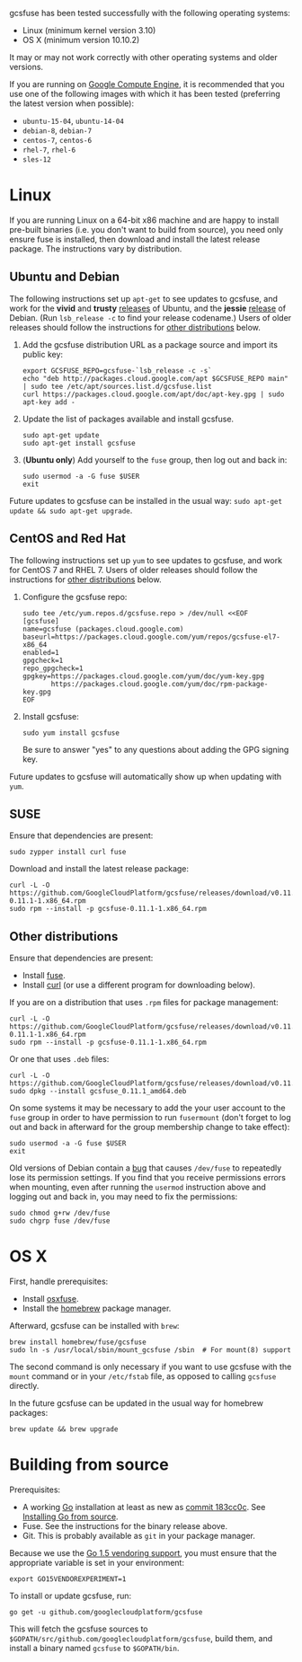 
gcsfuse has been tested successfully with the following operating systems:

*   Linux (minimum kernel version 3.10)
*   OS X (minimum version 10.10.2)

It may or may not work correctly with other operating systems and older versions.

If you are running on [Google Compute Engine][], it is recommended that you use
one of the following images with which it has been tested (preferring the
latest version when possible):

*   `ubuntu-15-04`, `ubuntu-14-04`
*   `debian-8`, `debian-7`
*   `centos-7`, `centos-6`
*   `rhel-7`, `rhel-6`
*   `sles-12`

[Google Compute Engine]: https://cloud.google.com/compute/


# Linux

If you are running Linux on a 64-bit x86 machine and are happy to install
pre-built binaries (i.e. you don't want to build from source), you need only
ensure fuse is installed, then download and install the latest release package.
The instructions vary by distribution.


## Ubuntu and Debian

The following instructions set up `apt-get` to see updates to gcsfuse, and work
for the **vivid** and **trusty** [releases][ubuntu-releases] of Ubuntu, and the
**jessie** [release][debian-releases] of Debian. (Run `lsb_release -c` to find
your release codename.) Users of older releases should follow the instructions
for [other distributions](#other-distributions) below.

1.  Add the gcsfuse distribution URL as a package source and import its public
    key:

        export GCSFUSE_REPO=gcsfuse-`lsb_release -c -s`
        echo "deb http://packages.cloud.google.com/apt $GCSFUSE_REPO main" | sudo tee /etc/apt/sources.list.d/gcsfuse.list
        curl https://packages.cloud.google.com/apt/doc/apt-key.gpg | sudo apt-key add -

2.  Update the list of packages available and install gcsfuse.

        sudo apt-get update
        sudo apt-get install gcsfuse

3.  (**Ubuntu only**) Add yourself to the `fuse` group, then log out and back
    in:

        sudo usermod -a -G fuse $USER
        exit

Future updates to gcsfuse can be installed in the usual
way: `sudo apt-get update && sudo apt-get upgrade`.

[ubuntu-releases]: https://wiki.ubuntu.com/Releases
[debian-releases]: https://www.debian.org/releases/


## CentOS and Red Hat

The following instructions set up `yum` to see updates to gcsfuse, and work
for CentOS 7 and RHEL 7. Users of older releases should follow the instructions
for [other distributions](#other-distributions) below.

1.  Configure the gcsfuse repo:

        sudo tee /etc/yum.repos.d/gcsfuse.repo > /dev/null <<EOF
        [gcsfuse]
        name=gcsfuse (packages.cloud.google.com)
        baseurl=https://packages.cloud.google.com/yum/repos/gcsfuse-el7-x86_64
        enabled=1
        gpgcheck=1
        repo_gpgcheck=1
        gpgkey=https://packages.cloud.google.com/yum/doc/yum-key.gpg
               https://packages.cloud.google.com/yum/doc/rpm-package-key.gpg
        EOF

2.  Install gcsfuse:

        sudo yum install gcsfuse

    Be sure to answer "yes" to any questions about adding the GPG signing key.

Future updates to gcsfuse will automatically show up when updating with `yum`.


## SUSE

Ensure that dependencies are present:

    sudo zypper install curl fuse

Download and install the latest release package:

    curl -L -O https://github.com/GoogleCloudPlatform/gcsfuse/releases/download/v0.11.1/gcsfuse-0.11.1-1.x86_64.rpm
    sudo rpm --install -p gcsfuse-0.11.1-1.x86_64.rpm


## Other distributions

Ensure that dependencies are present:

*   Install [fuse](http://fuse.sourceforge.net/).
*   Install [curl](http://curl.haxx.se/) (or use a different program for
    downloading below).

If you are on a distribution that uses `.rpm` files for package management:

    curl -L -O https://github.com/GoogleCloudPlatform/gcsfuse/releases/download/v0.11.1/gcsfuse-0.11.1-1.x86_64.rpm
    sudo rpm --install -p gcsfuse-0.11.1-1.x86_64.rpm

Or one that uses `.deb` files:

    curl -L -O https://github.com/GoogleCloudPlatform/gcsfuse/releases/download/v0.11.1/gcsfuse_0.11.1_amd64.deb
    sudo dpkg --install gcsfuse_0.11.1_amd64.deb

On some systems it may be necessary to add the your user account to the `fuse`
group in order to have permission to run `fusermount` (don't forget to log out
and back in afterward for the group membership change to take effect):

    sudo usermod -a -G fuse $USER
    exit

Old versions of Debian contain a [bug][debian-bug] that causes `/dev/fuse` to
repeatedly lose its permission settings. If you find that you receive
permissions errors when mounting, even after running the `usermod` instruction
above and logging out and back in, you may need to fix the permissions:

    sudo chmod g+rw /dev/fuse
    sudo chgrp fuse /dev/fuse

[fstab compatibility]: mounting.md#mount8-and-fstab-compatibility
[debian-bug]: http://superuser.com/a/800016/429161


# OS X

First, handle prerequisites:

*   Install [osxfuse](https://osxfuse.github.io/).
*   Install the [homebrew](http://brew.sh/) package manager.

Afterward, gcsfuse can be installed with `brew`:

    brew install homebrew/fuse/gcsfuse
    sudo ln -s /usr/local/sbin/mount_gcsfuse /sbin  # For mount(8) support

The second command is only necessary if you want to use gcsfuse with the
`mount` command or in your `/etc/fstab` file, as opposed to calling `gcsfuse`
directly.

In the future gcsfuse can be updated in the usual way for homebrew packages:

    brew update && brew upgrade


# Building from source

Prerequisites:

*   A working [Go][go] installation at least as new as [commit
    183cc0c][183cc0c]. See [Installing Go from source][go-setup].
*   Fuse. See the instructions for the binary release above.
*   Git. This is probably available as `git` in your package manager.

Because we use the [Go 1.5 vendoring support][183cc0c], you must ensure that
the appropriate variable is set in your environment:

    export GO15VENDOREXPERIMENT=1

To install or update gcsfuse, run:

    go get -u github.com/googlecloudplatform/gcsfuse

This will fetch the gcsfuse sources to
`$GOPATH/src/github.com/googlecloudplatform/gcsfuse`, build them, and install a
binary named `gcsfuse` to `$GOPATH/bin`.

[go]: http://tip.golang.org/doc/install/source
[183cc0c]: https://github.com/golang/go/commit/183cc0c
[go-setup]: http://golang.org/doc/code.html
